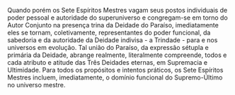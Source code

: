 ﻿Quando porém os Sete Espíritos Mestres vagam seus postos individuais de poder pessoal e autoridade do superuniverso e congregam-se em torno do Autor Conjunto na presença trina da Deidade do Paraíso, imediatamente eles se tornam, coletivamente, representantes do poder funcional, da sabedoria e da autoridade da Deidade indivisa - a Trindade -  para e nos universos em evolução.  Tal união do Paraíso, da expressão sétupla e primária da Deidade, abrange realmente, literalmente compreende, todos e cada atributo e atitude das Três Deidades eternas, em Supremacia e Ultimidade. Para todos os propósitos e intentos práticos, os Sete Espíritos Mestres incluem, imediatamente, o domínio funcional do Supremo-Último no universo mestre.